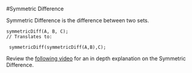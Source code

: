 #Symmetric Difference

Symmetric Difference is the difference between two sets.

```
symmetricDiff(A, B, C);
// Translates to:

 symmetricDiff(symmetricDiff(A,B),C);
 ```

 Review the [following video](https://www.youtube.com/watch?v=PxffSUQRkG4) for an in depth explanation on the Symmetric Difference.
